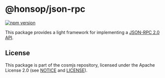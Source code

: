 # @honsop/json-rpc

[![npm version](https://img.shields.io/npm/v/@honsop/json-rpc.svg)](https://www.npmjs.com/package/@honsop/json-rpc)

This package provides a light framework for implementing a
[JSON-RPC 2.0 API](https://www.jsonrpc.org/specification).

## License

This package is part of the cosmjs repository, licensed under the Apache License
2.0 (see [NOTICE](https://github.com/cosmos/cosmjs/blob/main/NOTICE) and
[LICENSE](https://github.com/cosmos/cosmjs/blob/main/LICENSE)).
